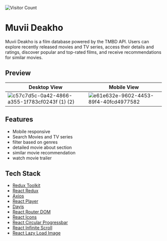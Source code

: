 ![Visitor Count](https://profile-counter.glitch.me/khan-mujeeb/count.svg)
# Muvii Deakho

Muvii Deakho is a film database powered by the TMBD API. Users can explore recently released movies and TV series, access their details and ratings, discover popular and top-rated films, and receive recommendations for similar movies.

## Preview
|Desktop View | Mobile View|
|------------------|---------------------|
|   ![c57c7d5c-0a42-4866-a355-1f783cf0243f (1) (2)](https://github.com/khan-mujeeb/Muvii-Deakho/assets/89351750/fac2f45e-07a4-485e-8765-e9ecff9d02bd)              |    ![e61e632e-9602-4453-89f4-40fcd4977582](https://github.com/khan-mujeeb/Muvii-Deakho/assets/89351750/2b264faf-98e0-4f9e-8adf-eb4634c91e3b)                 |






## Features
- Mobile responsive
- Search Movies and TV series
- filter based on genres
- detailed movie about section
- similar movie recommendation
- watch movie trailer

## Tech Stack
- [Redux Toolkit](https://www.npmjs.com/package/@reduxjs/toolkit)
- [React Redux](https://www.npmjs.com/package/react-redux)
- [Axios](https://www.npmjs.com/package/axios)
- [React Player](https://www.npmjs.com/package/react-player)
- [Dayjs](https://www.npmjs.com/package/dayjs)
- [React Router DOM](https://www.npmjs.com/package/react-router-dom)
- [React Icons](https://www.npmjs.com/package/react-icons)
- [React Circular Progressbar](https://www.npmjs.com/package/react-circular-progressbar)
- [React Infinite Scroll](https://www.npmjs.com/package/react-infinite-scroll)
- [React Lazy Load Image](https://www.npmjs.com/package/react-lazy-load-image)


